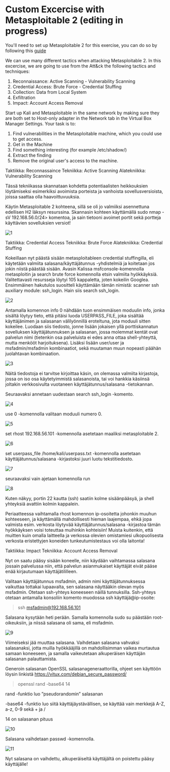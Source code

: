 # Custom Excercise with Metasploitable 2 (editing in progress)

You'll need to set up Metasploitable 2 for this exercise, you can do so by following this [guide](https://github.com/tonikerttula/APE/blob/main/metasploitable2installation.md)

We can use many different tactics when attacking Metasploitable 2. In this excercise, we are going to use from the Att&ck the following tactics and techniques:

1. Reconnaissance: Active Scanning - Vulnerability Scanning
2. Credential Access: Brute Force - Credential Stuffing
3. Collection: Data from Local System
4. Exfiltration
5. Impact: Account Access Removal

Start up Kali and Metasploitable in the same network by making sure they are both set to Host-only adapter in the Network tab in the Virtual Box Manager Settings. Your task is to:

1. Find vulnerabilities in the Metasploitable machine, which you could use to get access.
2. Get in the Machine
3. Find something interesting (for example /etc/shadow/)
4. Extract the finding
5. Remove the original user's access to the machine.

Taktiikka: Reconnassaince
Tekniikka: Active Scanning
Alatekniikka: Vulnerability Scanning

Tässä tekniikassa skannataan kohdetta potentiaalisten heikkouksien löytämiseksi esimerkiksi avoimista porteista ja vanhoista sovellusversioista, joissa saattaa olla haavoittuvuuksia.

Käytin Metasploitable 2 kohteena, sillä se oli jo valmiiksi asennettuna edellisen H2 läksyn resurssina. Skannasin kohteen käyttämällä sudo nmap -sV 192.168.56.0/24> komentoa, ja sain tietooni avoimet portit sekä portteja käyttävien sovelluksien versiot!

![1]

[1]:https://tonikerttula.files.wordpress.com/2021/11/image-67.png

Taktiikka: Credential Access
Tekniikka: Brute Force
Alatekniikka: Credential Stuffing

Kokeillaan nyt päästä sisään metasploitableen credential stuffingilla, eli käytetään valmiita salasana/käyttäjätunnus -yhdistelmiä ja koitetaan jos jokin niistä päästää sisään. Avasin Kalissa msfconsole-komennolla metasploitin ja search brute force komennolla etsin valmiita hyökkäyksiä. Valitettavasti resursseja löytyi 105 kappaletta, joten kokeilin Googlea. Ensimmäinen hakutulos suositteli käyttämään tämän nimistä: scanner ssh auxiliary module: ssh_login. Hain siis search ssh_login.

![2]

[2]:https://tonikerttula.files.wordpress.com/2021/11/image-61.png

Antamalla komennon info 0 nähdään tuon ensimmäisen moduulin info, jonka sisältä löytyy tieto, että pitäisi luoda USERPASS_FILE, joka sisältää käyttäjänimen ja salasanan välilyönnillä eroteltuna, jota moduuli sitten kokeilee. Luodaan siis tiedosto, jonne lisään jokaisen yllä porttiskannatun sovelluksen käyttäjätunnuksen ja salasanan, jossa molemmat kentät ovat palvelun nimi (tietenkin osa palveluista ei edes anna ottaa shell-yhteyttä, mutta menkööt harjoituksena). Lisäksi lisään user/user ja msfadmin/msfadmin kombinaatiot, sekä muutaman muun nopeasti päähän juolahtavan kombinaation.

![3]

[3]:https://tonikerttula.files.wordpress.com/2021/11/image-62.png

Näitä tiedostoja ei tarvitse kirjoittaa käsin, on olemassa valmiita kirjastoja, jossa on iso osa käytetyimmistä salasanoista, tai voi hankkia käsiinsä joltakin verkkosivulta vuotaneen käyttäjätunnus/salasana -tietokannan.

Seuraavaksi annetaan uudestaan search ssh_login -komento.

![4]

[4]:https://tonikerttula.files.wordpress.com/2021/11/image-61.png?w=682

use 0 -komennolla valitaan moduuli numero 0.

![5]

[5]:https://tonikerttula.files.wordpress.com/2021/11/image-63.png


set rhost 192.168.56.101 -komennolla asetetaan maaliksi metasploitable 2.

![6]

[6]:https://tonikerttula.files.wordpress.com/2021/11/image-64.png

set userpass_file /home/kali/userpass.txt -komennolla asetetaan käyttäjätunnus/salasana -kirjastoksi juuri luotu tekstitiedosto.

![7]

[7]:https://tonikerttula.files.wordpress.com/2021/11/image-65.png

seuraavaksi vain ajetaan komennolla run

![8]

[8]:https://tonikerttula.files.wordpress.com/2021/11/image-66.png

Kuten näkyy, portin 22 kautta (ssh) saatiin kolme sisäänpääsyä, ja shell yhteyksiä avattiin kolmin kappalein.

Periaatteessa vaihtamalla rhost komennon ip-osoitetta johonkin muuhun kohteeseen, ja käyttämällä mahdollisesti hieman laajempaa, ehkä jopa valmista esim. verkosta löytyvää käyttäjätunnus/salasana -kirjastoa tämän hyökkäyksen voisi toteuttaa muihinkin kohteisiin!
Muista kuitenkin, että muitten kuin omalla laitteella ja verkossa olevien omistamiesi ulkopuolisesta verkosta eristettyjen koneiden tunkeutumistestaus voi olla laitonta!

Taktiikka: Impact
Tekniikka: Account Access Removal

Nyt on saatu pääsy sisään koneelle, niin käydään vaihtamassa salasana jossain palvelussa niin, että palvelun asianmukaiset käyttäjät eivät pääse enää kirjautumaan käyttäjätililleen.

Valitaan käyttäjätunnus msfadmin, admin nimi käyttäjätunnuksessa vaikuttaa tottakai lupaavalta, sen salasana näyttääkin olevan myös msfadmin. Otetaan ssh-yhteys koneeseen näillä tunnuksilla.
Ssh-yhteys otetaan antamalla konsoliin komento muodossa ssh käyttäjä@ip-osoite:

>ssh msfadmin@192.168.56.101

Salasana kysytään heti perään. Samalla komennolla sudo su päästään root-oikeuksiin, ja niissä salasana oli sama, eli msfadmin.

![9]

[9]:https://tonikerttula.files.wordpress.com/2021/11/image-79.png


Viimeiseksi jää muuttaa salasana. Vaihdetaan salasana vahvaksi salasanaksi, jotta muilla hyökkääjillä on mahdollisimman vaikea murtautua samaan koneeseen, ja samalla vaikeutetaan alkuperäisen käyttäjän salasanan palauttamista.

Generoin salasanan OpenSSL salasanageneraattorilla, ohjeet sen käyttöön löysin linkistä
https://vitux.com/debian_secure_password/


>openssl rand -base64 14

rand -funktio luo ”pseudorandomin” salasanan

-base64 -funktio luo siitä käyttäjäystävällisen, se käyttää vain merkkejä A-Z, a-z, 0-9 sekä + ja /

14 on salasanan pituus

![10]

[10]:https://tonikerttula.files.wordpress.com/2021/11/image-80.png

Salasana vaihdetaan passwd -komennolla.

![11]

[11]:https://tonikerttula.files.wordpress.com/2021/11/image-81.png

Nyt salasana on vaihdettu, alkuperäiseltä käyttäjältä on poistettu pääsy käyttäjälle!

